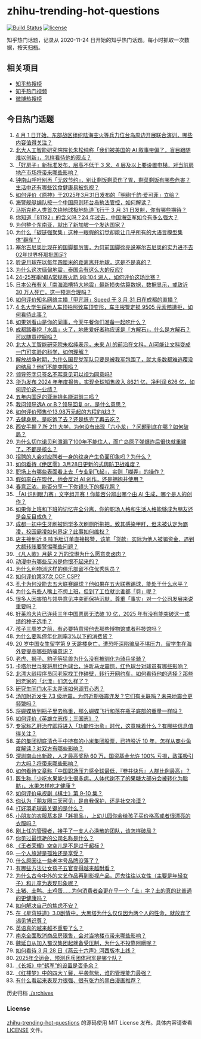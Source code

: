 # zhihu-trending-hot-questions

[![Build Status](https://github.com/justjavac/zhihu-trending-hot-questions/workflows/ci/badge.svg?branch=master)](https://github.com/justjavac/zhihu-trending-hot-questions/actions)
[![license](https://img.shields.io/github/license/justjavac/zhihu-trending-hot-questions)](https://github.com/justjavac/zhihu-trending-hot-questions/blob/master/LICENSE)

知乎热门话题，记录从 2020-11-24
日开始的知乎热门话题。每小时抓取一次数据，按天[归档](./archives)。

## 相关项目

- [知乎热搜榜](https://github.com/justjavac/zhihu-trending-top-search)
- [知乎热门视频](https://github.com/justjavac/zhihu-trending-hot-video)
- [微博热搜榜](https://github.com/justjavac/weibo-trending-hot-search)

## 今日热门话题

<!-- BEGIN -->
<!-- 最后更新时间 Tue Apr 01 2025 13:21:30 GMT+0800 (China Standard Time) -->

1. [4 月 1 日开始，东部战区组织陆海空火等兵力位台岛周边开展联合演训，哪些内容值得关注？](https://www.zhihu.com/question/1890305988243974100)
1. [北大人工智能研究院院长朱松纯称「我们被美国的 AI 叙事带偏了，盲目跟随难以创新」，怎样看待他的观点？](https://www.zhihu.com/question/1890019994286384000)
1. [「好房子」新标准发布，层高不低于 3 米、4 层及以上要设置电梯，对当前房地产市场将带来哪些影响？](https://www.zhihu.com/question/1890125450744915500)
1. [钟南山呼吁别再「无效节约」，别让剩饭剩菜伤了胃，剩菜剩饭有哪些危害？生活中还有哪些饮食健康易被忽视？](https://www.zhihu.com/question/1890151076965081600)
1. [如何评价《原神》于2025年3月31日发布的「明绚千韵·爱可菲」立绘？](https://www.zhihu.com/question/1890104033370428200)
1. [海警舰艇编队按一个中国原则环台岛执法管控，如何解读？](https://www.zhihu.com/question/1890352310015742000)
1. [马斯克称人类首次绕地球极地轨道飞行于 3 月 31 日发射，你有哪些期待？](https://www.zhihu.com/question/1889634457159427800)
1. [你知道「81192」的含义吗？24 年过去，中国海空军如今有多么强大？](https://www.zhihu.com/question/1890323869312706000)
1. [为何整个东南亚，就出了新加坡一个发达国家？](https://www.zhihu.com/question/769557018)
1. [为什么「碳链强聚集」这种一眼假的幻觉却能让几乎所有的大语言模型集体“翻车”？](https://www.zhihu.com/question/1888200745662257000)
1. [塞尔吉尼奥比现在的国脚都厉害，为何前国脚徐亮说塞尔吉尼奥的实力进不去02年世界杯那批国足?](https://www.zhihu.com/question/1889753356878201300)
1. [听说月球在以每年四厘米的距离离开地球，这是不是真的？](https://www.zhihu.com/question/299894978)
1. [为什么这次缅甸地震，泰国会有这么大的反应?](https://www.zhihu.com/question/1889985379647594800)
1. [24-25赛季NBA常规赛火箭 98:104 湖人，如何评价这场比赛？](https://www.zhihu.com/question/1890344067877011500)
1. [日本公布有关「南海海槽特大地震」最新损失估算数据，数据显示，或致近 30 万人死亡，这一预测合理吗？](https://www.zhihu.com/question/1890034523791652400)
1. [如何评价知名网络主播「甲亢哥」Speed 于 3 月 31 日在成都的直播？](https://www.zhihu.com/question/1890056140072669200)
1. [4 名大学生踩他人车顶拍照致车顶变形，车主报警定损 9505 元索赔遭拒，如何看待此事？](https://www.zhihu.com/question/1890107020075557400)
1. [如果刘看山是你的同事，今天午餐你们准备一起吃什么？](https://www.zhihu.com/question/1890009997603205600)
1. [成都踏春挖「水晶」火了，地质爱好者称应该是「方解石」，什么是方解石？可以随意挖掘吗？](https://www.zhihu.com/question/1889228316172576300)
1. [北大人工智能研究院朱松纯表示，未来 AI 的前沿在文科，AI可能让文科变成一门可实验的科学，如何理解？](https://www.zhihu.com/question/1890018417395856600)
1. [解放战争时期，为什么国民党军队只要是被我军包围了，就大多数都难逃覆没的结局？他们不能突围吗？](https://www.zhihu.com/question/8686697720)
1. [领导签字只签名不写意见可以视为同意吗?](https://www.zhihu.com/question/660170567)
1. [华为发布 2024 年年度报告，实现全球销售收入 8621 亿，净利润 626 亿，如何评价这一业绩？](https://www.zhihu.com/question/1890072669543691300)
1. [五年内国足的亚洲排名能进前三吗？](https://www.zhihu.com/question/15623147725)
1. [我问领导选A or B？领导回复 or，是什么意思？](https://www.zhihu.com/question/1888988846907159000)
1. [如何评价预售价13.98万元起的方程豹钛3？](https://www.zhihu.com/question/1890132206229374700)
1. [去健身房，是吃饱了去？还是练完了再去吃？](https://www.zhihu.com/question/15629181089)
1. [西安手握 7 所 211 大学，为何没有出现「六小龙」？问题到底在哪？如何破局？](https://www.zhihu.com/question/14175308229)
1. [为什么切尔诺贝利泄漏了100年不能住人，而广岛原子弹爆炸后很快就重建了，不都是核么？](https://www.zhihu.com/question/21580418)
1. [招聘的人会对应聘者一身的纹身产生负面印象吗？为什么？](https://www.zhihu.com/question/1889318498787885300)
1. [如何看待《绝区零》3月28日更新的式舆防卫战难度？](https://www.zhihu.com/question/1888840514410878000)
1. [职场上有哪些表面看上去「专业到飞起」，实则「糊弄」的操作？](https://www.zhihu.com/question/1888269883768272400)
1. [假如李白在现代，他会反对 AI 创作，还是拥抱并使用？](https://www.zhihu.com/question/15711641467)
1. [春意正浓，能否分享一下你镜头下的樱花照？](https://www.zhihu.com/question/1888267437696336600)
1. [「AI 识别眼力赛」文字组开赛！你能否分辨出哪个由 AI 生成，哪个是人的创作？](https://www.zhihu.com/question/1890067322066134000)
1. [如果你上班和下班的记忆完全分离，你的职场人格和生活人格能够成为朋友还是会反目成仇？](https://www.zhihu.com/question/1888326601911027200)
1. [成都一初中生牙刷被同学多次刷厕所拖把，致其感染甲肝，但未被认定为霸凌，校园霸凌如何界定？此事如何维权？](https://www.zhihu.com/question/1890008832236823300)
1. [店主接到近 8 吨毛肚订单直接报警，该笔「货款」实际为他人被骗资金，遇到大额转账要警惕哪些问题？](https://www.zhihu.com/question/1890006565874005500)
1. [《凡人歌》月薪 2 万的沈琳为什么愿意卖卤肉？](https://www.zhihu.com/question/667537804)
1. [动漫中有哪些反派是你恨不起来的？](https://www.zhihu.com/question/659345723)
1. [为什么利物浦这样的俱乐部留不住优秀队员？](https://www.zhihu.com/question/15685657389)
1. [如何评价第37次 CCF CSP?](https://www.zhihu.com/question/1889702854987596800)
1. [孔卡为何没能去五大联赛踢球？他如果在五大联赛踢球，能处于什么水平？](https://www.zhihu.com/question/389974992)
1. [为什么有些人嘴上不想上班，但到了工位就比谁都「卷」呢？](https://www.zhihu.com/question/1890008299287574000)
1. [很多人因害怕与领导意见冲突而保持沉默，尊重「事实」对一个公司发展来说重要吗？](https://www.zhihu.com/question/1890007851591759400)
1. [好莱坞大片已连续三年中国票房无法破 10 亿，2025 年有没有能突破这一成绩的种子选手？](https://www.zhihu.com/question/15687177258)
1. [孩子三周岁之前，有必要特意带他去那些博物馆或者科技馆吗？](https://www.zhihu.com/question/1889758249126975200)
1. [为什么要叫停年化利率3%以下的消费贷？](https://www.zhihu.com/question/1889697306443489300)
1. [20 岁中国女生留学第 9 天跳楼身亡，遭恐吓深陷骗局不堪压力，留学生在海外要提高哪些防骗意识？](https://www.zhihu.com/question/1889986059170963500)
1. [老虎、狮子、豹子等猛兽为什么没有被驯化为骑兵坐骑？](https://www.zhihu.com/question/660170329)
1. [卡塔尔世乓赛将用红色球台，许昕马龙震惊，红色球台对球员有哪些影响？](https://www.zhihu.com/question/1889954676474078200)
1. [北漂大龄程序员回老家找工作碰壁，转行开网约车，如何看待他的选择？那些回老家的「北漂」们怎么样了？](https://www.zhihu.com/question/1889018701115793700)
1. [研究生同门水平太差该如何调节心态？](https://www.zhihu.com/question/1889435667332829700)
1. [汤加附近发生 7.3 级地震，为何近期强震连发？它们有关联吗？未来地震会更频繁吗？](https://www.zhihu.com/question/1889779548603774000)
1. [将蝴蝶放到瓶子里去称重，那么蝴蝶飞行和落在瓶子底部的重量一样吗？](https://www.zhihu.com/question/12118577411)
1. [如何评价《英雄立志传：三国志》？](https://www.zhihu.com/question/1888410178174567200)
1. [专家称乙肝治疗即将进入「功能性治愈」时代，这意味着什么？有哪些信息值得关注？](https://www.zhihu.com/question/1889733376111503400)
1. [美的集团彻底清仓手中持有的小米集团股票，已持股近 10 年，怎样从商业角度解读？对双方有哪些影响？](https://www.zhihu.com/question/1889974044394217700)
1. [深圳南山出新政，人才最高奖励 60 万，国资基金允许 100% 亏损，政策吸引力大吗？将带来哪些影响？](https://www.zhihu.com/question/1888634247134273800)
1. [如何看待文章称「中国职场压力感全球最低，『卷并快乐』人群比例最高」？](https://www.zhihu.com/question/1889167513075558400)
1. [医生称「少吃水果能少生很多病，人体代谢不了的果糖大部分会被转化为脂肪」，水果怎样吃才健康？](https://www.zhihu.com/question/1889246779540726000)
1. [如何评价电视剧《棋士》第 9-10 集？](https://www.zhihu.com/question/1889791825482576000)
1. [你认为「朋友圈三天可见」是自我保护，还是社交冷漠？](https://www.zhihu.com/question/15655689469)
1. [打好羽毛球最关键的是什么？](https://www.zhihu.com/question/10691339078)
1. [小朋友的衣服基本是「耗损品」，上幼儿园你会给孩子买价格高或者很漂亮的衣服吗？](https://www.zhihu.com/question/12918183761)
1. [刚上任的管理者，接手了一支人心涣散的团队，该怎样破局？](https://www.zhihu.com/question/11223063093)
1. [你见过最惊艳的公司名称是什么？](https://www.zhihu.com/question/287340738)
1. [《王者荣耀》空空儿是不是过于超标？](https://www.zhihu.com/question/11548147254)
1. [一个人旅游是孤独还是享受？](https://www.zhihu.com/question/13460668292)
1. [什么原因让一些老字号品牌没落了？](https://www.zhihu.com/question/59551072)
1. [有哪些方法让女孩子五官变得越来越耐看？](https://www.zhihu.com/question/13608547444)
1. [为什么古今中外的文艺作品再到影视产品，厉鬼往往以女性（主要是年轻女子）和儿童为表现形象呢？](https://www.zhihu.com/question/15694005151)
1. [土猪、土鸭、土鸡蛋……为何消费者会更在乎一个「土」字？土的真的比普通的更健康吗？](https://www.zhihu.com/question/1890032511859528000)
1. [如何解决自己的焦虑不安？](https://www.zhihu.com/question/1887659195458881500)
1. [在《星穹铁道》3.0剧情中，大黑塔为什么仅仅因为两个人的性命，就放弃了谒见博识尊？](https://www.zhihu.com/question/1888631815763391500)
1. [英语真的越来越不重要了么？](https://www.zhihu.com/question/393688168)
1. [南京全面取消商品房限售，会对当地楼市带来哪些影响？](https://www.zhihu.com/question/1889983827679601000)
1. [魏延自从加入蜀汉集团起就备受压制，为什么不投靠阿瞒呢？](https://www.zhihu.com/question/11904101805)
1. [如何看待 3 月 28 日《燕云十六声》河西版本上线？](https://www.zhihu.com/question/15742172970)
1. [2025年全运会，预测乒乓团体冠军是哪个队？](https://www.zhihu.com/question/14257697166)
1. [《长城》中“鹤军”的设置是否多余？](https://www.zhihu.com/question/53740406)
1. [《红楼梦》中的四大丫鬟，平袭鸳紫，谁的管理能力最强？](https://www.zhihu.com/question/15651737338)
1. [有什么看起来表现力很强、很有张力的黑白漫画推荐？](https://www.zhihu.com/question/6613817710)

<!-- END -->

历史归档 [./archives](./archives)

### License

[zhihu-trending-hot-questions](https://github.com/justjavac/zhihu-trending-hot-questions)
的源码使用 MIT License 发布。具体内容请查看 [LICENSE](./LICENSE) 文件。
